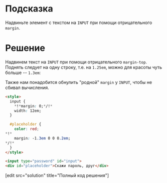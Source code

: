 # Подсказка
Надвиньте элемент с текстом на `INPUT` при помощи отрицательного `margin`.

# Решение

Надвинем текст на `INPUT` при помощи отрицательного `margin-top`. Поднять следует на одну строку, т.е. на `1.25em`, можно для красоты чуть больше -- `1.3em`:

Также нам понадобится обнулить "родной" `margin` у `INPUT`, чтобы не сбивал вычисления.

```html run
<style>
  input {
    *!*margin: 0;*/!*
    width: 12em;
  }

  #placeholder {
    color: red;
*!*
    margin: -1.3em 0 0 0.2em;
*/!*
  }
</style>

<input type="password" id="input">
<div id="placeholder">Скажи пароль, друг</div>
```

[edit src="solution" title="Полный код решения"]
